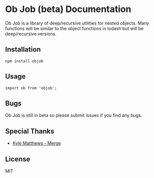 # Ob Job (beta) Documentation

Ob Job is a library of deep/recursive utilities for nested objects. Many functions will be similar to the object functions in lodash but will be deep/recursive versions.

## Installation
	npm install objob
	
## Usage
	import ob from 'objob';

## Bugs

Ob Job is still in beta so please submit issues if you find any bugs.

## Special Thanks

  * [Kyle Matthews - Merge](https://github.com/KyleAMathews/deepmerge)

## License
MIT
